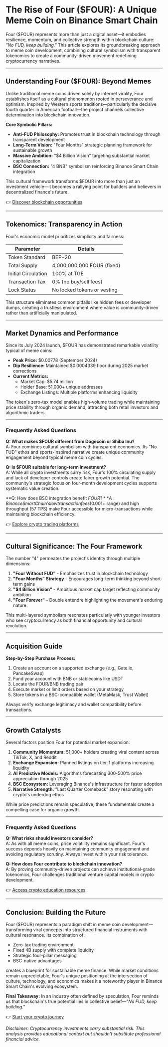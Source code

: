 # The Rise of Four ($FOUR): A Unique Meme Coin on Binance Smart Chain  

Four ($FOUR) represents more than just a digital asset—it embodies resilience, momentum, and collective strength within blockchain culture: *"No FUD, keep building."* This article explores its groundbreaking approach to meme coin development, combining cultural symbolism with transparent tokenomics to create a community-driven movement redefining cryptocurrency narratives.  

---

## Understanding Four ($FOUR): Beyond Memes  

Unlike traditional meme coins driven solely by internet virality, Four establishes itself as a cultural phenomenon rooted in perseverance and optimism. Inspired by Western sports traditions—particularly the decisive fourth quarter in American football—the project channels collective determination into blockchain innovation.  

**Core Symbolic Pillars:**  
- **Anti-FUD Philosophy:** Promotes trust in blockchain technology through transparent development  
- **Long-Term Vision:** "Four Months" strategic planning framework for sustainable growth  
- **Massive Ambition:** "$4 Billion Vision" targeting substantial market capitalization  
- **BSC Connection:** "4 BNB" symbolism reinforcing Binance Smart Chain integration  

This cultural framework transforms $FOUR into more than just an investment vehicle—it becomes a rallying point for builders and believers in decentralized finance's future.  

👉 [Discover blockchain opportunities](https://bit.ly/okx-bonus)  

---

## Tokenomics: Transparency in Action  

Four's economic model prioritizes simplicity and fairness:  

| Parameter          | Details                          |  
|--------------------|----------------------------------|  
| Token Standard     | BEP-20                          |  
| Total Supply       | 4,000,000,000 FOUR (fixed)      |  
| Initial Circulation| 100% at TGE                     |  
| Transaction Tax    | 0% (no buy/sell fees)           |  
| Lock Status        | No locked tokens or vesting     |  

This structure eliminates common pitfalls like hidden fees or developer dumps, creating a trustless environment where value is community-driven rather than artificially manipulated.  

---

## Market Dynamics and Performance  

Since its July 2024 launch, $FOUR has demonstrated remarkable volatility typical of meme coins:  

- **Peak Price:** $0.00778 (September 2024)  
- **Dip Resilience:** Maintained $0.0004339 floor during 2025 market corrections  
- **Current Metrics:**  
  - Market Cap: $5.74 million  
  - Holder Base: 51,000+ unique addresses  
  - Exchange Listings: Multiple platforms enhancing liquidity  

The token's zero-tax model enables high-volume trading while maintaining price stability through organic demand, attracting both retail investors and algorithmic traders.  

---

### Frequently Asked Questions  

**Q: What makes $FOUR different from Dogecoin or Shiba Inu?**  
A: Four combines cultural symbolism with transparent economics. Its "No FUD" ethos and sports-inspired narrative create unique community engagement beyond typical meme coin cycles.  

**Q: Is $FOUR suitable for long-term investment?**  
A: While all crypto investments carry risk, Four's 100% circulating supply and lack of developer controls create fairer growth potential. The community's strategic focus on four-month development cycles supports systematic value creation.  

**Q: How does BSC integration benefit $FOUR?**  
A: Binance Smart Chain's low transaction fees ($0.001+ range) and high throughput (57 TPS) make Four accessible for micro-transactions while maintaining blockchain efficiency.  

👉 [Explore crypto trading platforms](https://bit.ly/okx-bonus)  

---

## Cultural Significance: The Four Framework  

The number "4" permeates the project's identity through multiple dimensions:  

1. **"Four Without FUD"** - Emphasizes trust in blockchain technology  
2. **"Four Months" Strategy** - Encourages long-term thinking beyond short-term gains  
3. **"$4 Billion Vision"** - Ambitious market cap target reflecting community ambition  
4. **"Four Forever"** - Double entendre highlighting the movement's enduring nature  

This multi-layered symbolism resonates particularly with younger investors who see cryptocurrency as both financial opportunity and cultural revolution.  

---

## Acquisition Guide  

**Step-by-Step Purchase Process:**  
1. Create an account on a supported exchange (e.g., Gate.io, PancakeSwap)  
2. Fund your account with BNB or stablecoins like USDT  
3. Locate the FOUR/BNB trading pair  
4. Execute market or limit orders based on your strategy  
5. Store tokens in a BSC-compatible wallet (MetaMask, Trust Wallet)  

Always verify exchange legitimacy and wallet compatibility before transactions.  

---

## Growth Catalysts  

Several factors position Four for potential market expansion:  

1. **Community Momentum:** 51,000+ holders creating viral content across TikTok, X, and Reddit  
2. **Exchange Expansion:** Planned listings on tier-1 platforms increasing liquidity  
3. **AI Predictive Models:** Algorithms forecasting 300-500% price appreciation through 2025  
4. **BSC Ecosystem:** Leveraging Binance's infrastructure for faster adoption  
5. **Narrative Strength:** "Last Quarter Comeback" story resonating with crypto's underdog ethos  

While price predictions remain speculative, these fundamentals create a compelling case for organic growth.  

---

### Frequently Asked Questions  

**Q: What risks should investors consider?**  
A: As with all meme coins, price volatility remains significant. Four's success depends heavily on maintaining community engagement and avoiding regulatory scrutiny. Always invest within your risk tolerance.  

**Q: How does Four contribute to blockchain innovation?**  
A: By proving community-driven projects can achieve institutional-grade tokenomics, Four challenges traditional venture capital models in crypto development.  

👉 [Access crypto education resources](https://bit.ly/okx-bonus)  

---

## Conclusion: Building the Future  

Four ($FOUR) represents a paradigm shift in meme coin development—transforming viral concepts into structured financial instruments with cultural resonance. Its combination of:  

- Zero-tax trading environment  
- Fixed 4B supply with complete liquidity  
- Strategic four-pillar messaging  
- BSC-native advantages  

creates a blueprint for sustainable meme finance. While market conditions remain unpredictable, Four's unique positioning at the intersection of culture, technology, and economics makes it a noteworthy player in Binance Smart Chain's evolving ecosystem.  

**Final Takeaway:** In an industry often defined by speculation, Four reminds us that blockchain's true potential lies in collective belief—*"No FUD, keep building."*  

👉 [Start your crypto journey](https://bit.ly/okx-bonus)  

*Disclaimer: Cryptocurrency investments carry substantial risk. This analysis provides educational context but shouldn't substitute professional financial advice.*